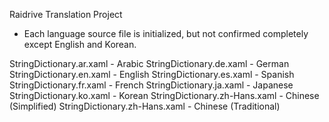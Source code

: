Raidrive Translation Project

- Each language source file is initialized, but not confirmed completely except English and Korean.

StringDictionary.ar.xaml - Arabic
StringDictionary.de.xaml - German
StringDictionary.en.xaml - English
StringDictionary.es.xaml - Spanish
StringDictionary.fr.xaml - French
StringDictionary.ja.xaml - Japanese
StringDictionary.ko.xaml - Korean
StringDictionary.zh-Hans.xaml - Chinese (Simplified)
StringDictionary.zh-Hans.xaml - Chinese (Traditional)
